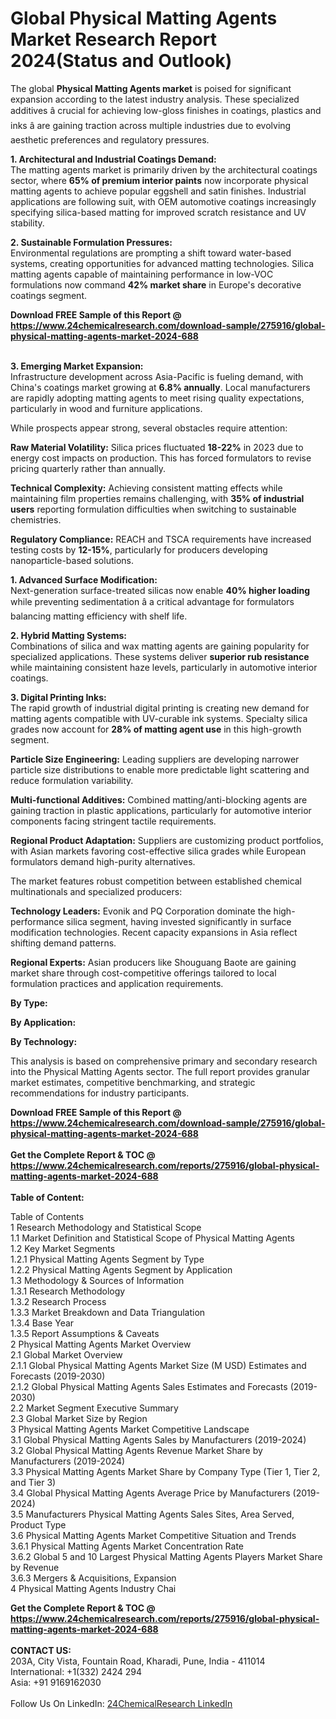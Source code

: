 <h1>Global Physical Matting Agents Market Research Report 2024(Status and Outlook)</h1><p>The global <strong>Physical Matting Agents market</strong> is poised for significant expansion according to the latest industry analysis. These specialized additives â crucial for achieving low-gloss finishes in coatings, plastics and inks â are gaining traction across multiple industries due to evolving aesthetic preferences and regulatory pressures.</p><p><strong>1. Architectural and Industrial Coatings Demand:</strong><br>
The matting agents market is primarily driven by the architectural coatings sector, where <strong>65% of premium interior paints</strong> now incorporate physical matting agents to achieve popular eggshell and satin finishes. Industrial applications are following suit, with OEM automotive coatings increasingly specifying silica-based matting for improved scratch resistance and UV stability.</p><p><strong>2. Sustainable Formulation Pressures:</strong><br>
Environmental regulations are prompting a shift toward water-based systems, creating opportunities for advanced matting technologies. Silica matting agents capable of maintaining performance in low-VOC formulations now command <strong>42% market share</strong> in Europe's decorative coatings segment.</p><div><b>Download FREE Sample of this Report @ 
            <a href="https://www.24chemicalresearch.com/download-sample/275916/global-physical-matting-agents-market-2024-688">
            https://www.24chemicalresearch.com/download-sample/275916/global-physical-matting-agents-market-2024-688</a></b></div><br><p><strong>3. Emerging Market Expansion:</strong><br>
Infrastructure development across Asia-Pacific is fueling demand, with China's coatings market growing at <strong>6.8% annually</strong>. Local manufacturers are rapidly adopting matting agents to meet rising quality expectations, particularly in wood and furniture applications.</p><p>While prospects appear strong, several obstacles require attention:</p><p><strong>Raw Material Volatility:</strong> Silica prices fluctuated <strong>18-22%</strong> in 2023 due to energy cost impacts on production. This has forced formulators to revise pricing quarterly rather than annually.</p><p><strong>Technical Complexity:</strong> Achieving consistent matting effects while maintaining film properties remains challenging, with <strong>35% of industrial users</strong> reporting formulation difficulties when switching to sustainable chemistries.</p><p><strong>Regulatory Compliance:</strong> REACH and TSCA requirements have increased testing costs by <strong>12-15%</strong>, particularly for producers developing nanoparticle-based solutions.</p><p><strong>1. Advanced Surface Modification:</strong><br>
Next-generation surface-treated silicas now enable <strong>40% higher loading</strong> while preventing sedimentation â a critical advantage for formulators balancing matting efficiency with shelf life.</p><p><strong>2. Hybrid Matting Systems:</strong><br>
Combinations of silica and wax matting agents are gaining popularity for specialized applications. These systems deliver <strong>superior rub resistance</strong> while maintaining consistent haze levels, particularly in automotive interior coatings.</p><p><strong>3. Digital Printing Inks:</strong><br>
The rapid growth of industrial digital printing is creating new demand for matting agents compatible with UV-curable ink systems. Specialty silica grades now account for <strong>28% of matting agent use</strong> in this high-growth segment.</p><p><strong>Particle Size Engineering:</strong> Leading suppliers are developing narrower particle size distributions to enable more predictable light scattering and reduce formulation variability.</p><p><strong>Multi-functional Additives:</strong> Combined matting/anti-blocking agents are gaining traction in plastic applications, particularly for automotive interior components facing stringent tactile requirements.</p><p><strong>Regional Product Adaptation:</strong> Suppliers are customizing product portfolios, with Asian markets favoring cost-effective silica grades while European formulators demand high-purity alternatives.</p><p>The market features robust competition between established chemical multinationals and specialized producers:</p><p><strong>Technology Leaders:</strong> Evonik and PQ Corporation dominate the high-performance silica segment, having invested significantly in surface modification technologies. Recent capacity expansions in Asia reflect shifting demand patterns.</p><p><strong>Regional Experts:</strong> Asian producers like Shouguang Baote are gaining market share through cost-competitive offerings tailored to local formulation practices and application requirements.</p><p><strong>By Type:</strong></p><p><strong>By Application:</strong></p><p><strong>By Technology:</strong></p><p>This analysis is based on comprehensive primary and secondary research into the Physical Matting Agents sector. The full report provides granular market estimates, competitive benchmarking, and strategic recommendations for industry participants.</p><div><b>Download FREE Sample of this Report @ 
            <a href="https://www.24chemicalresearch.com/download-sample/275916/global-physical-matting-agents-market-2024-688">
            https://www.24chemicalresearch.com/download-sample/275916/global-physical-matting-agents-market-2024-688</a></b></div><br><div><b>Get the Complete Report & TOC @ 
            <a href="https://www.24chemicalresearch.com/reports/275916/global-physical-matting-agents-market-2024-688">
            https://www.24chemicalresearch.com/reports/275916/global-physical-matting-agents-market-2024-688</a></b></div><br>
            <b>Table of Content:</b><p>Table of Contents<br />
1 Research Methodology and Statistical Scope<br />
1.1 Market Definition and Statistical Scope of Physical Matting Agents<br />
1.2 Key Market Segments<br />
1.2.1 Physical Matting Agents Segment by Type<br />
1.2.2 Physical Matting Agents Segment by Application<br />
1.3 Methodology & Sources of Information<br />
1.3.1 Research Methodology<br />
1.3.2 Research Process<br />
1.3.3 Market Breakdown and Data Triangulation<br />
1.3.4 Base Year<br />
1.3.5 Report Assumptions & Caveats<br />
2 Physical Matting Agents Market Overview<br />
2.1 Global Market Overview<br />
2.1.1 Global Physical Matting Agents Market Size (M USD) Estimates and Forecasts (2019-2030)<br />
2.1.2 Global Physical Matting Agents Sales Estimates and Forecasts (2019-2030)<br />
2.2 Market Segment Executive Summary<br />
2.3 Global Market Size by Region<br />
3 Physical Matting Agents Market Competitive Landscape<br />
3.1 Global Physical Matting Agents Sales by Manufacturers (2019-2024)<br />
3.2 Global Physical Matting Agents Revenue Market Share by Manufacturers (2019-2024)<br />
3.3 Physical Matting Agents Market Share by Company Type (Tier 1, Tier 2, and Tier 3)<br />
3.4 Global Physical Matting Agents Average Price by Manufacturers (2019-2024)<br />
3.5 Manufacturers Physical Matting Agents Sales Sites, Area Served, Product Type<br />
3.6 Physical Matting Agents Market Competitive Situation and Trends<br />
3.6.1 Physical Matting Agents Market Concentration Rate<br />
3.6.2 Global 5 and 10 Largest Physical Matting Agents Players Market Share by Revenue<br />
3.6.3 Mergers & Acquisitions, Expansion<br />
4 Physical Matting Agents Industry Chai</p><div><b>Get the Complete Report & TOC @ 
            <a href="https://www.24chemicalresearch.com/reports/275916/global-physical-matting-agents-market-2024-688">
            https://www.24chemicalresearch.com/reports/275916/global-physical-matting-agents-market-2024-688</a></b></div><br><b>CONTACT US:</b><br>
            203A, City Vista, Fountain Road, Kharadi, Pune, India - 411014<br>
            International: +1(332) 2424 294<br>
            Asia: +91 9169162030 <br><br>
            Follow Us On LinkedIn: <a href="https://www.linkedin.com/company/24chemicalresearch/">24ChemicalResearch LinkedIn</a>